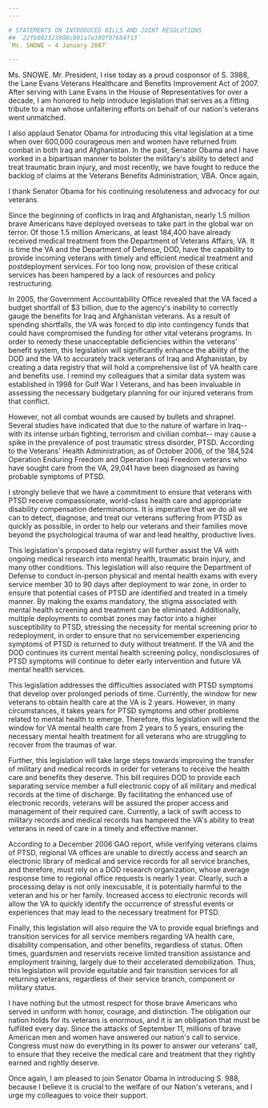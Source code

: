 ```yaml
---
---

# STATEMENTS ON INTRODUCED BILLS AND JOINT RESOLUTIONS
## `22fb002323808c001a7e380f07684f13`
`Ms. SNOWE — 4 January 2007`

---
```



Ms. SNOWE. Mr. President, I rise today as a proud cosponsor of S. 
3988, the Lane Evans Veterans Healthcare and Benefits Improvement Act 
of 2007. After serving with Lane Evans in the House of Representatives 
for over a decade, I am honored to help introduce legislation that 
serves as a fitting tribute to a man whose unfaltering efforts on 
behalf of our nation's veterans went unmatched.

I also applaud Senator Obama for introducing this vital legislation 
at a time when over 600,000 courageous men and women have returned from 
combat in both Iraq and Afghanistan. In the past, Senator Obama and I 
have worked in a bipartisan manner to bolster the military's ability to 
detect and treat traumatic brain injury, and most recently, we have 
fought to reduce the backlog of claims at the Veterans Benefits 
Administration, VBA. Once again,


I thank Senator Obama for his continuing resoluteness and advocacy for 
our veterans.

Since the beginning of conflicts in Iraq and Afghanistan, nearly 1.5 
million brave Americans have deployed overseas to take part in the 
global war on terror. Of those 1.5 million Americans, at least 184,400 
have already received medical treatment from the Department of Veterans 
Affairs, VA. It is time the VA and the Department of Defense, DOD, have 
the capability to provide incoming veterans with timely and efficient 
medical treatment and postdeployment services. For too long now, 
provision of these critical services has been hampered by a lack of 
resources and policy restructuring.

In 2005, the Government Accountability Office revealed that the VA 
faced a budget shortfall of $3 billion, due to the agency's inability 
to correctly gauge the benefits for Iraq and Afghanistan veterans. As a 
result of spending shortfalls, the VA was forced to dip into 
contingency funds that could have compromised the funding for other 
vital veterans programs. In order to remedy these unacceptable 
deficiencies within the veterans' benefit system, this legislation will 
significantly enhance the ability of the DOD and the VA to accurately 
track veterans of Iraq and Afghanistan, by creating a data registry 
that will hold a comprehensive list of VA health care and benefits use. 
I remind my colleagues that a similar data system was established in 
1998 for Gulf War I Veterans, and has been invaluable in assessing the 
necessary budgetary planning for our injured veterans from that 
conflict.

However, not all combat wounds are caused by bullets and shrapnel. 
Several studies have indicated that due to the nature of warfare in 
Iraq--with its intense urban fighting, terrorism and civilian combat--
may cause a spike in the prevalence of post traumatic stress disorder, 
PTSD. According to the Veterans' Health Administration, as of October 
2006, of the 184,524 Operation Enduring Freedom and Operation Iraqi 
Freedom veterans who have sought care from the VA, 29,041 have been 
diagnosed as having probable symptoms of PTSD.

I strongly believe that we have a commitment to ensure that veterans 
with PTSD receive compassionate, world-class health care and 
appropriate disability compensation determinations. It is imperative 
that we do all we can to detect, diagnose, and treat our veterans 
suffering from PTSD as quickly as possible, in order to help our 
veterans and their families move beyond the psychological trauma of war 
and lead healthy, productive lives.

This legislation's proposed data registry will further assist the VA 
with ongoing medical research into mental health, traumatic brain 
injury, and many other conditions. This legislation will also require 
the Department of Defense to conduct in-person physical and mental 
health exams with every service member 30 to 90 days after deployment 
to war zone, in order to ensure that potential cases of PTSD are 
identified and treated in a timely manner. By making the exams 
mandatory, the stigma associated with mental health screening and 
treatment can be eliminated. Additionally, multiple deployments to 
combat zones may factor into a higher susceptibility to PTSD, stressing 
the necessity for mental screening prior to redeployment, in order to 
ensure that no servicemember experiencing symptoms of PTSD is returned 
to duty without treatment. If the VA and the DOD continues its current 
mental health screening policy, nondisclosures of PTSD symptoms will 
continue to deter early intervention and future VA mental health 
services.

This legislation addresses the difficulties associated with PTSD 
symptoms that develop over prolonged periods of time. Currently, the 
window for new veterans to obtain health care at the VA is 2 years. 
However, in many circumstances, it takes years for PTSD symptoms and 
other problems related to mental health to emerge. Therefore, this 
legislation will extend the window for VA mental health care from 2 
years to 5 years, ensuring the necessary mental health treatment for 
all veterans who are struggling to recover from the traumas of war.

Further, this legislation will take large steps towards improving the 
transfer of military and medical records in order for veterans to 
receive the health care and benefits they deserve. This bill requires 
DOD to provide each separating service member a full electronic copy of 
all military and medical records at the time of discharge. By 
facilitating the enhanced use of electronic records, veterans will be 
assured the proper access and management of their required care. 
Currently, a lack of swift access to military records and medical 
records has hampered the VA's ability to treat veterans in need of care 
in a timely and effective manner.

According to a December 2006 GAO report, while verifying veterans 
claims of PTSD, regional VA offices are unable to directly access and 
search an electronic library of medical and service records for all 
service branches, and therefore, must rely on a DOD research 
organization, whose average response time to regional office requests 
is nearly 1 year. Clearly, such a processing delay is not only 
inexcusable, it is potentially harmful to the veteran and his or her 
family. Increased access to electronic records will allow the VA to 
quickly identify the occurrence of stressful events or experiences that 
may lead to the necessary treatment for PTSD.

Finally, this legislation will also require the VA to provide equal 
briefings and transition services for all service members regarding VA 
health care, disability compensation, and other benefits, regardless of 
status. Often times, guardsmen and reservists receive limited 
transition assistance and employment training, largely due to their 
accelerated demobilization. Thus, this legislation will provide 
equitable and fair transition services for all returning veterans, 
regardless of their service branch, component or military status.

I have nothing but the utmost respect for those brave Americans who 
served in uniform with honor, courage, and distinction. The obligation 
our nation holds for its veterans is enormous, and it is an obligation 
that must be fulfilled every day. Since the attacks of September 11, 
millions of brave American men and women have answered our nation's 
call to service. Congress must now do everything in its power to answer 
our veterans' call, to ensure that they receive the medical care and 
treatment that they rightly earned and rightly deserve.

Once again, I am pleased to join Senator Obama in introducing S. 988, 
because I believe it is crucial to the welfare of our Nation's 
veterans, and I urge my colleagues to voice their support.